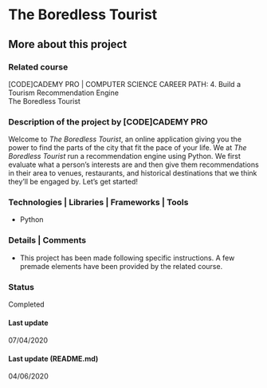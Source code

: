 # The Boredless Tourist

## More about this project

### Related course
[CODE]CADEMY PRO | COMPUTER SCIENCE CAREER PATH: 4. Build a Tourism Recommendation Engine  
The Boredless Tourist

### Description of the project by [CODE]CADEMY PRO
Welcome to *The Boredless Tourist*, an online application giving you the power to find the parts of the city that fit the pace of your life. We at *The Boredless Tourist* run a recommendation engine using Python. We first evaluate what a person’s interests are and then give them recommendations in their area to venues, restaurants, and historical destinations that we think they’ll be engaged by. Let’s get started!

### Technologies | Libraries | Frameworks | Tools  
- Python

### Details | Comments
- This project has been made following specific instructions. A few premade elements have been provided by the related course. 

### Status
Completed

#### Last update
07/04/2020

#### Last update (README.md)
04/06/2020
